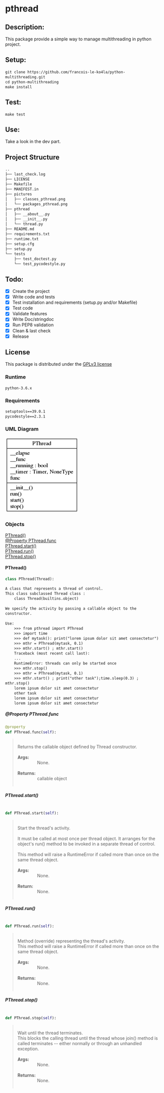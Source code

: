 # pthread
## Description:

This package provide a simple way to manage multithreading in python project.

## Setup:
```shell
git clone https://github.com/francois-le-ko4la/python-multithreading.git
cd python-multithreading
make install
```

## Test:
```shell
make test
```

## Use:

Take a look in the dev part.

## Project Structure
```
..
├── last_check.log
├── LICENSE
├── Makefile
├── MANIFEST.in
├── pictures
│   ├── classes_pthread.png
│   └── packages_pthread.png
├── pthread
│   ├── __about__.py
│   ├── __init__.py
│   └── thread.py
├── README.md
├── requirements.txt
├── runtime.txt
├── setup.cfg
├── setup.py
└── tests
    ├── test_doctest.py
    └── test_pycodestyle.py
```

## Todo:

- [X] Create the project
- [X] Write code and tests
- [X] Test installation and requirements (setup.py and/or Makefile)
- [X] Test code
- [X] Validate features
- [X] Write Doc/stringdoc
- [X] Run PEP8 validation
- [X] Clean & last check
- [X] Release

## License

This package is distributed under the [GPLv3 license](./LICENSE)

### Runtime

```
python-3.6.x

```
### Requirements

```
setuptools==39.0.1
pycodestyle==2.3.1

```
### UML Diagram
![alt text](pictures/classes_pthread.png)

### Objects
[PThread()](#pthread)<br />
[@Property PThread.func](#property-pthreadfunc)<br />
[PThread.start()](#pthreadstart)<br />
[PThread.run()](#pthreadrun)<br />
[PThread.stop()](#pthreadstop)<br />

#### PThread()
```python
class PThread(Thread):
```

```
A class that represents a thread of control.
This class subclassed Thread class :
    class Thread(builtins.object)

We specify the activity by passing a callable object to the constructor.

Use:
    >>> from pthread import PThread
    >>> import time
    >>> def mytask(): print("lorem ipsum dolor sit amet consectetur")
    >>> mthr = PThread(mytask, 0.1)
    >>> mthr.start() ; mthr.start()
    Traceback (most recent call last):
    ...
    RuntimeError: threads can only be started once
    >>> mthr.stop()
    >>> mthr = PThread(mytask, 0.1)
    >>> mthr.start() ; print("other task");time.sleep(0.3) ; mthr.stop()
    lorem ipsum dolor sit amet consectetur
    other task
    lorem ipsum dolor sit amet consectetur
    lorem ipsum dolor sit amet consectetur
```

##### @Property PThread.func
```python
@property
def PThread.func(self):
```
> <br />
> Returns the callable object defined by Thread constructor.<br />
> <br />
> <b>Args:</b><br />
> &nbsp;&nbsp;&nbsp;&nbsp;&nbsp;&nbsp;&nbsp;&nbsp;&nbsp;&nbsp;&nbsp;&nbsp;&nbsp;&nbsp;&nbsp;  None.<br />
> <br />
> <b>Returns:</b><br />
> &nbsp;&nbsp;&nbsp;&nbsp;&nbsp;&nbsp;&nbsp;&nbsp;&nbsp;&nbsp;&nbsp;&nbsp;&nbsp;&nbsp;&nbsp;  callable object<br />
> <br />
##### PThread.start()
```python

def PThread.start(self):
```
> <br />
> Start the thread's activity.<br />
> <br />
> It must be called at most once per thread object. It arranges for the<br />
> object's run() method to be invoked in a separate thread of control.<br />
> <br />
> This method will raise a RuntimeError if called more than once on the<br />
> same thread object.<br />
> <br />
> <b>Args:</b><br />
> &nbsp;&nbsp;&nbsp;&nbsp;&nbsp;&nbsp;&nbsp;&nbsp;&nbsp;&nbsp;&nbsp;&nbsp;&nbsp;&nbsp;&nbsp;  None.<br />
> <br />
> <b>Return:</b><br />
> &nbsp;&nbsp;&nbsp;&nbsp;&nbsp;&nbsp;&nbsp;&nbsp;&nbsp;&nbsp;&nbsp;&nbsp;&nbsp;&nbsp;&nbsp;  None.<br />
> <br />
##### PThread.run()
```python

def PThread.run(self):
```
> <br />
> Method (override) representing the thread's activity.<br />
> This method will raise a RuntimeError if called more than once on the<br />
> same thread object.<br />
> <br />
> <b>Args:</b><br />
> &nbsp;&nbsp;&nbsp;&nbsp;&nbsp;&nbsp;&nbsp;&nbsp;&nbsp;&nbsp;&nbsp;&nbsp;&nbsp;&nbsp;&nbsp;  None.<br />
> <br />
> <b>Returns:</b><br />
> &nbsp;&nbsp;&nbsp;&nbsp;&nbsp;&nbsp;&nbsp;&nbsp;&nbsp;&nbsp;&nbsp;&nbsp;&nbsp;&nbsp;&nbsp;  None.<br />
> <br />
##### PThread.stop()
```python

def PThread.stop(self):
```
> <br />
> Wait until the thread terminates.<br />
> This blocks the calling thread until the thread whose join() method is<br />
> called terminates -- either normally or through an unhandled exception.<br />
> <br />
> <b>Args:</b><br />
> &nbsp;&nbsp;&nbsp;&nbsp;&nbsp;&nbsp;&nbsp;&nbsp;&nbsp;&nbsp;&nbsp;&nbsp;&nbsp;&nbsp;&nbsp;  None.<br />
> <br />
> <b>Returns:</b><br />
> &nbsp;&nbsp;&nbsp;&nbsp;&nbsp;&nbsp;&nbsp;&nbsp;&nbsp;&nbsp;&nbsp;&nbsp;&nbsp;&nbsp;&nbsp;  None.<br />
> <br />

